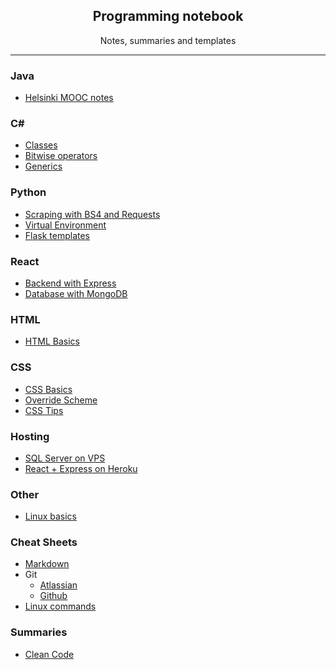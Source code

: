 <div align="center">
<img src=""/>
<h2>Programming notebook</h2>
<p>Notes, summaries and templates</a></p>
</div>

*************************************************

### Java

-   [Helsinki MOOC notes](https://github.com/banjoanton/notebook/blob/master/notes/java/mooc.md)

### C#
- 	[Classes](https://github.com/banjoanton/notebook/blob/master/notes/csharp/class.md)
- 	[Bitwise operators](https://github.com/banjoanton/notebook/blob/master/notes/csharp/binary.md)
- 	[Generics](https://github.com/banjoanton/notebook/blob/master/notes/csharp/generic.md)

### Python
-   [Scraping with BS4 and Requests](https://github.com/banjoanton/notebook/blob/master/notes/python/scraping.md)
-   [Virtual Environment](https://github.com/banjoanton/notebook/blob/master/notes/python/virtual_environments.md)
-   [Flask templates](https://github.com/banjoanton/notebook/blob/master/notes/python/flask.md)

### React
-   [Backend with Express](https://github.com/banjoanton/notebook/blob/master/notes/react/express.md)
-   [Database with MongoDB](https://github.com/banjoanton/notebook/blob/master/notes/react/mongodb.md)

### HTML
-   [HTML Basics](https://github.com/banjoanton/notebook/blob/master/notes/html/html_basics.md)

### CSS
-   [CSS Basics](https://github.com/banjoanton/notebook/blob/master/notes/css/css_basics.md)
-   [Override Scheme](https://github.com/banjoanton/notebook/blob/master/notes/css/override_scheme.md)
- [CSS Tips](https://github.com/banjoanton/notebook/blob/master/notes/css/css_tips.md)

### Hosting
-   [SQL Server on VPS](https://github.com/banjoanton/notebook/blob/master/notes/sql/hostsql.md)
-   [React + Express on Heroku](https://github.com/banjoanton/notebook/blob/master/notes/hosting/heroku.md)

### Other

-   [Linux basics](https://github.com/banjoanton/notebook/blob/master/notes/linux/linux.md)

### Cheat Sheets

-   [Markdown](https://github.com/adam-p/markdown-here/wiki/Markdown-Cheatsheet)
-   Git
    -   [Atlassian](https://www.atlassian.com/dam/jcr:8132028b-024f-4b6b-953e-e68fcce0c5fa/atlassian-git-cheatsheet.pdf)
    -   [Github](https://github.github.com/training-kit/downloads/github-git-cheat-sheet.pdf)
-   [Linux commands](https://www.cheatography.com/davechild/cheat-sheets/linux-command-line/pdf/)

### Summaries

-   [Clean Code](https://github.com/jbarroso/clean-code)
